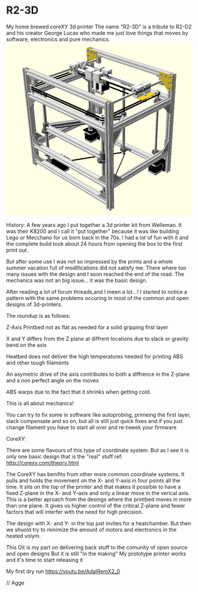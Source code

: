 # R2-3D


My home brewed coreXY 3d printer
The name "R2-3D" is a tribute to R2-D2 and his creator George Lucas who made me just love things that moves by software, 
electronics and pure mechanics.
![](Hardware/Capture.PNG "")


History:
A few years ago I put together a 3d printer kit from Welleman. 
It was their K8200 and I call it "put together" because it was like building Lego or Mecchano for us born back in the 70s.
I had a lot of fun with it and the complete build took about 24 hours from opening the box to the first print out.

But after some use I was not so impressed by the prints and a whole summer vacation full of modifications
did not satisfy me. There where too many issues with the design and I soon reached the end of the road.
The mechanics was not an big issue... it was the basic design.

After reading a lot of forum threads,and I meen a lot...! I started to notice a pattern with the same problems occuring in
most of the common and open designs of 3d-printers.

The roundup is as follows:

Z-Axis 
Printbed not as flat as needed for a solid gripping first layer

X and Y differs from the Z plane at diffrent locations due to slack or gravity bend on the axis

Heatbed does not deliver the high temperatures needed for printing ABS and other tough filaments

An asymetric drive of the axis contributes to both a diffrence in the Z-plane and a non perfect angle on the moves

ABS warps due to the fact that it shrinks when getting cold. 

This is all about mechanics!

You can try to fix some in software like autoprobing, primeing the first layer, slack compensate 
and so on, but all is still just quick fixes and if you just change filament you have to start all over and 
re-tweek your firmware

CoreXY:

There are some flavours of this type of coordinate system. But as I see it is only one basic design that is the "real" stuff
ref: http://corexy.com/theory.html

The CoreXY has benifits from other more common coordinate systems. It pulls and holds the movement on the X- and Y-axis in 
four points all the time. It sits on the top of the printer and that makes it possible to have a fixed Z-plane in the X- and 
Y-axis and only a linear move in the verical axis. This is a better aproach from the desings where the printbed moves in more 
than one plane. It gives us higher control of the critical Z-plane and fewer factors that will interfer with the need for high 
precision. 

The design with X- and Y- in the top just invites for a heatchamber. But then we shuold try to minimize the amount of motors and 
electronics in the heated volym. 

This Git is my part on delivering back stuff to the comunity of open source and open designs 
But it is still "in the making" My prototype printer works and it's time to start releasing it

My first dry run https://youtu.be/AdaIRemX2_0

// Agge
